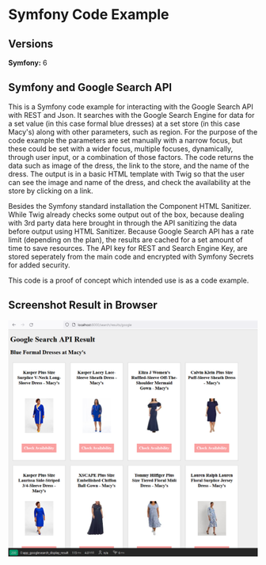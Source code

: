 # Symfony Code Example

## Versions

**Symfony:** 6

## Symfony and Google Search API

This is a Symfony code example for interacting with the Google Search API with REST and Json. 
It searches with the Google Search Engine for data for a set value (in this case formal blue dresses) at a set store (in this case Macy's) along with other parameters, such as region. For the purpose of the code example the parameters are set manually with a narrow focus, but these could be set with a wider focus, multiple focuses, dynamically,  through user input, or a combination of those factors. The code returns the data such as image of the dress, the link to the store, and the name of the dress. The output is in a basic HTML template with Twig so that the user can see the image and name of the dress, and check the availability at the store by clicking on a link. 


Besides the Symfony standard installation the Component HTML Sanitizer. While Twig already checks some output out of the box, because dealing with 3rd party data here brought in through the API sanitizing the data before output using HTML Sanitizer. Because Google Search API has a rate limit (depending on the plan), the results are cached for a set amount of time to save resources. The API key for REST and Search Engine Key, are stored seperately from the main code and encrypted with Symfony Secrets for added security.

This code is a proof of concept which intended use is as a code example. 

## Screenshot Result in Browser

![alt text](screenshot_code_example_symfony.png)
